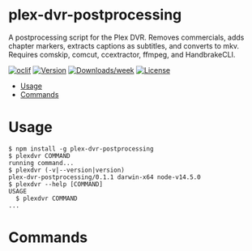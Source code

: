 plex-dvr-postprocessing
=======================

A postprocessing script for the Plex DVR. Removes commercials, adds chapter markers, extracts captions as subtitles, and converts to mkv. Requires comskip, comcut, ccextractor, ffmpeg, and HandbrakeCLI.

[![oclif](https://img.shields.io/badge/cli-oclif-brightgreen.svg)](https://oclif.io)
[![Version](https://img.shields.io/npm/v/plex-dvr-postprocessing.svg)](https://npmjs.org/package/plex-dvr-postprocessing)
[![Downloads/week](https://img.shields.io/npm/dw/plex-dvr-postprocessing.svg)](https://npmjs.org/package/plex-dvr-postprocessing)
[![License](https://img.shields.io/npm/l/plex-dvr-postprocessing.svg)](https://github.com/gesa/plex-dvr-postprocessing/blob/master/package.json)

<!-- toc -->
* [Usage](#usage)
* [Commands](#commands)
<!-- tocstop -->
# Usage
<!-- usage -->
```sh-session
$ npm install -g plex-dvr-postprocessing
$ plexdvr COMMAND
running command...
$ plexdvr (-v|--version|version)
plex-dvr-postprocessing/0.1.1 darwin-x64 node-v14.5.0
$ plexdvr --help [COMMAND]
USAGE
  $ plexdvr COMMAND
...
```
<!-- usagestop -->
# Commands
<!-- commands -->

<!-- commandsstop -->

